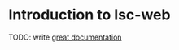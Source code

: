 # Introduction to lsc-web

TODO: write [great documentation](http://jacobian.org/writing/great-documentation/what-to-write/)
